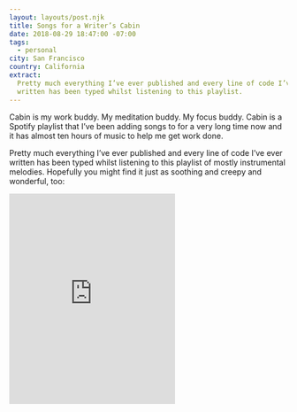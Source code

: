 ```yaml
---
layout: layouts/post.njk
title: Songs for a Writer’s Cabin
date: 2018-08-29 18:47:00 -07:00
tags:
  - personal
city: San Francisco
country: California
extract:
  Pretty much everything I’ve ever published and every line of code I’ve ever
  written has been typed whilst listening to this playlist.
---
```


Cabin is my work buddy. My meditation buddy. My focus buddy. Cabin is a Spotify playlist that I’ve been adding songs to for a very long time now and it has almost ten hours of music to help me get work done.

Pretty much everything I’ve ever published and every line of code I’ve ever written has been typed whilst listening to this playlist of mostly instrumental melodies. Hopefully you might find it just as soothing and creepy and wonderful, too:

<iframe src="https://open.spotify.com/embed/user/robinrendle/playlist/6V3hYPBCzmF1IsHRePRD8p" width="300" height="380" frameborder="0" allowtransparency="true" allow="encrypted-media"></iframe>
